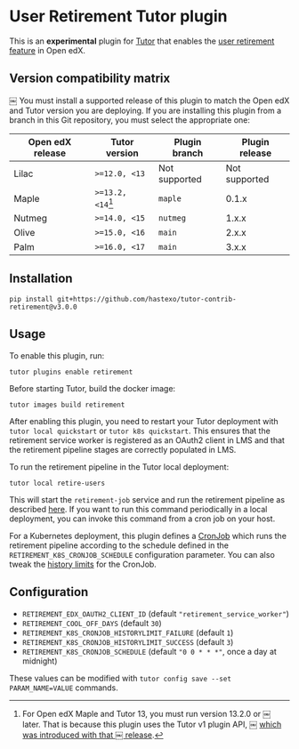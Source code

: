 User Retirement Tutor plugin
===================================

This is an **experimental** plugin for
[Tutor](https://docs.tutor.overhang.io) that enables the [user retirement 
feature](https://edx.readthedocs.io/projects/edx-installing-configuring-and-running/en/latest/configuration/user_retire/index.html) in Open edX.

Version compatibility matrix
----------------------------
￼
You must install a supported release of this plugin to match the Open
edX and Tutor version you are deploying. If you are installing this
plugin from a branch in this Git repository, you must select the
appropriate one:

| Open edX release | Tutor version     | Plugin branch | Plugin release |
|------------------|-------------------|---------------|----------------|
| Lilac            | `>=12.0, <13`     | Not supported | Not supported  |
| Maple            | `>=13.2, <14`[^1] | `maple`       | 0.1.x          |
| Nutmeg           | `>=14.0, <15`     | `nutmeg`      | 1.x.x          |
| Olive            | `>=15.0, <16`     | `main`        | 2.x.x          |
| Palm             | `>=16.0, <17`     | `main`        | 3.x.x          |

[^1]: For Open edX Maple and Tutor 13, you must run version 13.2.0 or
￼   later. That is because this plugin uses the Tutor v1 plugin API,
￼   [which was introduced with that
￼   release](https://github.com/overhangio/tutor/blob/master/CHANGELOG.md#v1320-2022-04-24).

Installation
------------

    pip install git+https://github.com/hastexo/tutor-contrib-retirement@v3.0.0

Usage
-----

To enable this plugin, run:

    tutor plugins enable retirement

Before starting Tutor, build the docker image:

    tutor images build retirement

After enabling this plugin, you need to restart your Tutor deployment with
`tutor local quickstart` or `tutor k8s quickstart`. This ensures that the 
retirement service worker is registered as an OAuth2 client in LMS and that the 
retirement pipeline stages are correctly populated in LMS.

To run the retirement pipeline in the Tutor local deployment:

    tutor local retire-users

This will start the `retirement-job` service and run the retirement pipeline 
as described [here](https://edx.readthedocs.io/projects/edx-installing-configuring-and-running/en/latest/configuration/user_retire/driver_setup.html).
If you want to run this command periodically in a local deployment, you can 
invoke this command from a cron job on your host. 

For a Kubernetes deployment, this plugin defines a [CronJob](https://kubernetes.io/docs/concepts/workloads/controllers/cron-jobs/) 
which runs the retirement pipeline according to the schedule defined in 
the `RETIREMENT_K8S_CRONJOB_SCHEDULE` configuration parameter.
You can also tweak the [history
limits](https://kubernetes.io/docs/tasks/job/automated-tasks-with-cron-jobs/#jobs-history-limits)
for the CronJob.

Configuration
-------------

* `RETIREMENT_EDX_OAUTH2_CLIENT_ID` (default `"retirement_service_worker"`)
* `RETIREMENT_COOL_OFF_DAYS` (default `30`)
* `RETIREMENT_K8S_CRONJOB_HISTORYLIMIT_FAILURE` (default `1`)
* `RETIREMENT_K8S_CRONJOB_HISTORYLIMIT_SUCCESS` (default `3`)
* `RETIREMENT_K8S_CRONJOB_SCHEDULE` (default `"0 0 * * *"`, once a day at 
  midnight)

These values can be modified with `tutor config save --set
PARAM_NAME=VALUE` commands.
